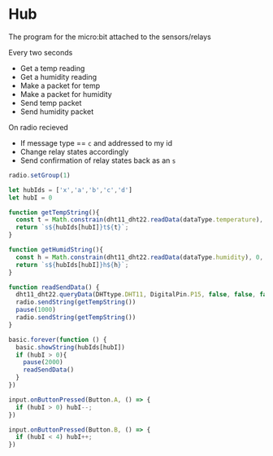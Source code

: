 # Hub

The program for the micro:bit attached to the sensors/relays

Every two seconds
  - Get a temp reading
  - Get a humidity reading
  - Make a packet for temp
  - Make a packet for humidity
  - Send temp packet
  - Send humidity packet


On radio recieved
  - If message type == `c` and addressed to my id
  - Change relay states accordingly
  - Send confirmation of relay states back as an `s`


```js
radio.setGroup(1)

let hubIds = ['x','a','b','c','d']
let hubI = 0

function getTempString(){
  const t = Math.constrain(dht11_dht22.readData(dataType.temperature), 0, 100);
  return `s${hubIds[hubI]}t${t}`;
}

function getHumidString(){
  const h = Math.constrain(dht11_dht22.readData(dataType.humidity), 0, 100);
  return `s${hubIds[hubI]}h${h}`;
}

function readSendData() {
  dht11_dht22.queryData(DHTtype.DHT11, DigitalPin.P15, false, false, false)
  radio.sendString(getTempString())
  pause(1000)
  radio.sendString(getTempString())
}

basic.forever(function () {
  basic.showString(hubIds[hubI])
  if (hubI > 0){
    pause(2000)
    readSendData()
  }
})

input.onButtonPressed(Button.A, () => {
  if (hubI > 0) hubI--;
})

input.onButtonPressed(Button.B, () => {
  if (hubI < 4) hubI++;
})


```